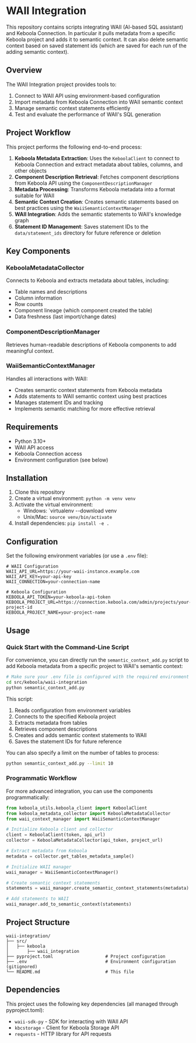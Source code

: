 # WAII Integration

This repository contains scripts integrating WAII (AI-based SQL assistant) and Keboola Connection.
In particular it pulls metadata from a specific Keboola project and adds it to semantic context. It can also delete semantic context based on saved statement ids (which are saved for each run of the adding semantic context).

## Overview

The WAII Integration project provides tools to:

1. Connect to WAII API using environment-based configuration
2. Import metadata from Keboola Connection into WAII semantic context
3. Manage semantic context statements efficiently
4. Test and evaluate the performance of WAII's SQL generation

## Project Workflow

This project performs the following end-to-end process:

1. **Keboola Metadata Extraction**: Uses the `KeboolaClient` to connect to Keboola Connection and extract metadata about tables, columns, and other objects
2. **Component Description Retrieval**: Fetches component descriptions from Keboola API using the `ComponentDescriptionManager`
3. **Metadata Processing**: Transforms Keboola metadata into a format suitable for WAII
4. **Semantic Context Creation**: Creates semantic statements based on best practices using the `WaiiSemanticContextManager`
5. **WAII Integration**: Adds the semantic statements to WAII's knowledge graph
6. **Statement ID Management**: Saves statement IDs to the `data/statement_ids` directory for future reference or deletion

## Key Components

### KeboolaMetadataCollector
Connects to Keboola and extracts metadata about tables, including:
- Table names and descriptions
- Column information
- Row counts
- Component lineage (which component created the table)
- Data freshness (last import/change dates)

### ComponentDescriptionManager
Retrieves human-readable descriptions of Keboola components to add meaningful context.

### WaiiSemanticContextManager
Handles all interactions with WAII:
- Creates semantic context statements from Keboola metadata
- Adds statements to WAII semantic context using best practices
- Manages statement IDs and tracking
- Implements semantic matching for more effective retrieval

## Requirements

- Python 3.10+
- WAII API access
- Keboola Connection access
- Environment configuration (see below)

## Installation

1. Clone this repository
2. Create a virtual environment: `python -m venv venv`
3. Activate the virtual environment: 
   - Windows: `virtualenv --download venv
   - Unix/Mac: `source venv/bin/activate`
4. Install dependencies: `pip install -e .`

## Configuration

Set the following environment variables (or use a `.env` file):

```
# WAII Configuration
WAII_API_URL=https://your-waii-instance.example.com
WAII_API_KEY=your-api-key
WAII_CONNECTION=your-connection-name

# Keboola Configuration
KEBOOLA_API_TOKEN=your-keboola-api-token
KEBOOLA_PROJECT_URL=https://connection.keboola.com/admin/projects/your-project-id
KEBOOLA_PROJECT_NAME=your-project-name
```

## Usage

### Quick Start with the Command-Line Script

For convenience, you can directly run the `semantic_context_add.py` script to add Keboola metadata from a specific project to WAII's semantic context:

```bash
# Make sure your .env file is configured with the required environment variables
cd src/keboola/waii-integration
python semantic_context_add.py
```

This script:
1. Reads configuration from environment variables
2. Connects to the specified Keboola project
3. Extracts metadata from tables
4. Retrieves component descriptions
5. Creates and adds semantic context statements to WAII
6. Saves the statement IDs for future reference

You can also specify a limit on the number of tables to process:

```bash
python semantic_context_add.py --limit 10
```

### Programmatic Workflow

For more advanced integration, you can use the components programmatically:

```python
from keboola_utils.keboola_client import KeboolaClient
from keboola_metadata_collector import KeboolaMetadataCollector
from waii_context_manager import WaiiSemanticContextManager

# Initialize Keboola client and collector
client = KeboolaClient(token, api_url)
collector = KeboolaMetadataCollector(api_token, project_url)

# Extract metadata from Keboola
metadata = collector.get_tables_metadata_sample()

# Initialize WAII manager
waii_manager = WaiiSemanticContextManager()

# Create semantic context statements
statements = waii_manager.create_semantic_context_statements(metadata)

# Add statements to WAII
waii_manager.add_to_semantic_context(statements)
```

## Project Structure

```
waii-integration/
├── src/
│   ├── keboola
│       ├── waii_integration
├── pyproject.toml                    # Project configuration
├── .env                              # Environment configuration (gitignored)
└── README.md                         # This file
```

## Dependencies

This project uses the following key dependencies (all managed through pyproject.toml):
- `waii-sdk-py` - SDK for interacting with WAII API
- `kbcstorage` - Client for Keboola Storage API
- `requests` - HTTP library for API requests
